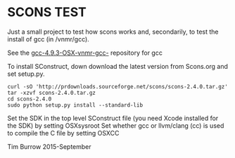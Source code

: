 # SCONS TEST #

Just a small project to test how scons works and, secondarily, to test the install of gcc (in /vnmr/gcc).

See the <a href='https://github.com/timburrow/gcc-4.9.3-OSX-vnmr-gcc-'>gcc-4.9.3-OSX-vnmr-gcc-</a> repository for gcc

To install SConstruct, down download the latest version from <a hrefp='http://scons.org/download.php'>Scons.org</a> and set setup.py. 
```
curl -sO 'http://prdownloads.sourceforge.net/scons/scons-2.4.0.tar.gz'
tar -xzvf scons-2.4.0.tar.gz
cd scons-2.4.0
sudo python setup.py install --standard-lib
```

Set the SDK in the top level SConstruct file (you need Xcode installed for the SDK) by setting OSXsysroot
Set whether gcc or llvm/clang (cc) is used to compile the C file by setting OSXCC

Tim Burrow 2015-September
